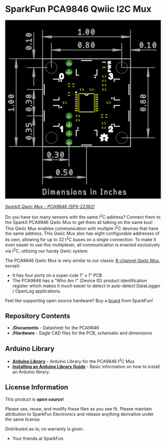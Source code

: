 SparkFun PCA9846 Qwiic I2C Mux
===========================================================

 [![SparkX Qwiic Mux - PCA9846 (SPX-22362)](https://github.com/sparkfunX/Qwiic_Mux_PCA9846/blob/main/Hardware/Dimensions.png)](https://www.sparkfun.com/products/22362) 

[*SparkX Qwiic Mux - PCA9846 (SPX-22362)*](https://www.sparkfun.com/products/22362)

Do you have too many sensors with the same I<sup>2</sup>C address? Connect them to the SparkX PCA9846 Qwiic Mux to get them all talking on the same bus! This Qwiic Mux enables communication with multiple I<sup>2</sup>C devices that have the same address. This Qwiic Mux also has eight configurable addresses of its own, allowing for up to 32 I<sup>2</sup>C buses on a single connection. To make it even easier to use this multiplexer, all communication is enacted exclusively via I<sup>2</sup>C, utilizing our handy Qwiic system.

The PCA9846 Qwiic Mux is very similar to our classic [8-channel Qwiic Mux](https://www.sparkfun.com/products/16784), except:

* It has four ports on a super-cute 1" x 1" PCB
* The PCA9846 has a "Who Am I" (Device ID) product identification register which makes it _much_ easier to detect in auto-detect DataLogger / OpenLog applications.

Feel like supporting open source hardware? 
Buy a [board](https://www.sparkfun.com/products/22362) from SparkFun!

Repository Contents
-------------------

* **/Documents** - Datasheet for the PCA9846
* **/Hardware** - Eagle CAD files for the PCB, schematic and dimensions

Arduino Library
--------------

* **[Arduino Library](https://github.com/sparkfun/SparkFun_PCA9846_Mux_Arduino_Library)** - Arduino Library for the PCA9846 I<sup>2</sup>C Mux
* **[Installing an Arduino Library Guide](https://learn.sparkfun.com/tutorials/installing-an-arduino-library)** - Basic information on how to install an Arduino library.

License Information
-------------------

This product is _**open source**_! 

Please use, reuse, and modify these files as you see fit. Please maintain attribution to SparkFun Electronics and release anything derivative under the same license.

Distributed as-is; no warranty is given.

- Your friends at SparkFun.
